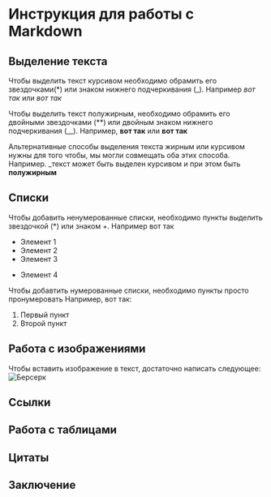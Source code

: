 # Инструкция для работы с Markdown

## Выделение текста

Чтобы выделить текст курсивом необходимо обрамить его звездочками(*) или знаком нижнего подчеркивания (_). Например *вот так* или _вот так_

Чтобы выделить текст полужирным, необходимо обрамить его двойными звездочками (**) или двойным знаком нижнего подчеркивания (__). Например, **вот так** или __вот так__

Альтернативные способы выделения текста жирным или курсивом нужны для того чтобы, мы могли совмещать оба этих способа. Например. _текст может быть выделен курсивом и при этом быть **полужирным**
## Списки

Чтобы добавить ненумерованные списки, необходимо пункты выделить звездочкой (*) или знаком +.
Например вот так
* Элемент 1
* Элемент 2
* Элемент 3
+ Элемент 4

Чтобы добавтить нумерованные списки, необходимо пункты просто пронумеровать
Например, вот так:
1. Первый пункт
2. Второй пункт


## Работа с изображениями

Чтобы вставить изображение в текст, достаточно написать следующее:
![Берсерк](749693.jpg)

## Ссылки

## Работа с таблицами

## Цитаты

## Заключение
